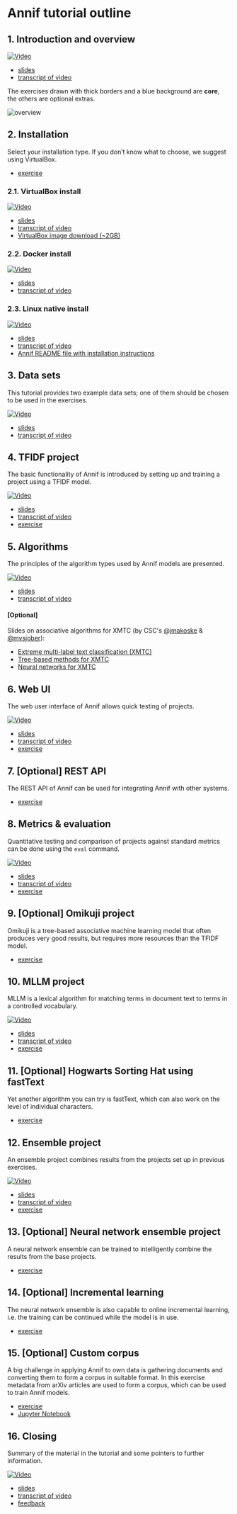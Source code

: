 # Annif tutorial outline

## 1. Introduction and overview

[![Video](/img/intro-slides-1.png)](https://www.youtube.com/watch?v=h8s3dDYYNP4&list=PLa9kvrI3VLf5K-bjvVDaIWMi5CACGjPUM&index=1)

- [slides](/presentations/intro-slides.pdf)
- [transcript of video](/transcripts/intro.md)

The exercises drawn with thick borders and a blue background are **core**, the
others are optional extras.

![overview](overview.png)

## 2. Installation

Select your installation type. If you don’t know what to choose, we suggest using VirtualBox.
- [exercise](/exercises/01_install_annif.md)

### 2.1. VirtualBox install

[![Video](/img/annif-install-virtualbox-slides-1.png)](https://www.youtube.com/watch?v=z_Fq-87QbyQ&list=PLa9kvrI3VLf5K-bjvVDaIWMi5CACGjPUM&index=2)

- [slides](/presentations/annif-install-virtualbox-slides.pdf)
- [transcript of video](/transcripts/annif-install-virtualbox.md)
- [VirtualBox image download (~2GB)](https://annif.org/download/)

### 2.2. Docker install

[![Video](/img/annif-install-docker-slides-1.png)](https://www.youtube.com/watch?v=j_VeC_NeVcw&list=PLa9kvrI3VLf5K-bjvVDaIWMi5CACGjPUM&index=3)

- [slides](/presentations/annif-install-docker-slides.pdf)
- [transcript of video](/transcripts/annif-install-docker.md)

### 2.3. Linux native install

[![Video](/img/annif-install-linux-slides-1.png)](https://www.youtube.com/watch?v=5a7CJ7JF_Qk&list=PLa9kvrI3VLf5K-bjvVDaIWMi5CACGjPUM&index=4)

- [slides](/presentations/annif-install-linux-slides.pdf)
- [transcript of video](/transcripts/annif-install-linux.md)
- [Annif README file with installation instructions](https://github.com/NatLibFi/Annif/blob/master/README.md)

## 3. Data sets
This tutorial provides two example data sets; one of them should be chosen to be used in the exercises.

[![Video](/img/data-sets-slides-1.png)](https://www.youtube.com/watch?v=S4E3d3o5HWg&list=PLa9kvrI3VLf5K-bjvVDaIWMi5CACGjPUM&index=5)

- [slides](/presentations/data-sets-slides.pdf)
- [transcript of video](/transcripts/data-sets.md)

## 4. TFIDF project
The basic functionality of Annif is introduced by setting up and training a project using a TFIDF model.

[![Video](/img/tfidf-project-slides-1.png)](https://www.youtube.com/watch?v=FOdB3tJNSRM&list=PLa9kvrI3VLf5K-bjvVDaIWMi5CACGjPUM&index=6)

- [slides](/presentations/tfidf-project-slides.pdf)
- [transcript of video](/transcripts/tfidf-project.md)
- [exercise](/exercises/02_tfidf_project.md)

## 5. Algorithms
The principles of the algorithm types used by Annif models are presented.

[![Video](/img/algorithms-slides-1.png)](https://www.youtube.com/watch?v=OvPx8Ipe3BU&list=PLa9kvrI3VLf5K-bjvVDaIWMi5CACGjPUM&index=7)

- [slides](/presentations/algorithms-slides.pdf)
- [transcript of video](/transcripts/algorithms.md)

#### [Optional]
Slides on associative algorithms for XMTC (by CSC's [@jmakoske](https://github.com/jmakoske) & [@mvsjober](https://github.com/mvsjober)):
- [Extreme multi-label text classification (XMTC)](/exercises/HPD-XMTC-2020-11-13.pdf)
- [Tree-based methods for XMTC](/exercises/HPD-TBM-2020-11-13.pdf)
- [Neural networks for XMTC](/exercises/HPD-NN-2020-11-13.pdf)


## 6. Web UI
The web user interface of Annif allows quick testing of projects.

[![Video](/img/web-ui-slides-1.png)](https://www.youtube.com/watch?v=wkDbVnkuV6E&list=PLa9kvrI3VLf5K-bjvVDaIWMi5CACGjPUM&index=8)

- [slides](/presentations/web-ui-slides.pdf)
- [transcript of video](/transcripts/web-ui.md)
- [exercise](/exercises/03_web_ui.md)

## 7. [Optional] REST API
The REST API of Annif can be used for integrating Annif with other systems.
- [exercise](/exercises/07_rest_api.md)


## 8. Metrics & evaluation
Quantitative testing and comparison of projects against standard metrics can be done using the `eval` command.

[![Video](/img/metrics-and-evaluation-slides-1.png)](https://www.youtube.com/watch?v=zWMXUfLJtn0&list=PLa9kvrI3VLf5K-bjvVDaIWMi5CACGjPUM&index=9)

- [slides](/presentations/metrics-and-evaluation-slides.pdf)
- [transcript of video](/transcripts/metrics-and-evaluation.md)
- [exercise](/exercises/04_evaluate.md)

## 9. [Optional] Omikuji project
Omikuji is a tree-based associative machine learning model that often produces very good results, but requires more resources than the TFIDF model.
- [exercise](/exercises/08_omikuji_project.md)

## 10. MLLM project
MLLM is a lexical algorithm for matching terms in document text to terms in a controlled vocabulary.
 

[![Video](/img/mllm-slides-1.png)](https://www.youtube.com/watch?v=kNCW2XF7_ek&list=PLa9kvrI3VLf5K-bjvVDaIWMi5CACGjPUM&index=10)

- [slides](/presentations/mllm-slides.pdf)
- [transcript of video](/transcripts/mllm.md)
- [exercise](/exercises/05_mllm_project.md)

## 11. [Optional] Hogwarts Sorting Hat using fastText
Yet another algorithm you can try is fastText, which can also work on the level of individual characters.
- [exercise](/exercises/09_hogwarts.md)

## 12. Ensemble project
An ensemble project combines results from the projects set up in previous exercises.

[![Video](/img/ensemble-project-slides-1.png)](https://www.youtube.com/watch?v=B-YYJqHiJ3k&list=PLa9kvrI3VLf5K-bjvVDaIWMi5CACGjPUM&index=11)

- [slides](/presentations/ensemble-project-slides.pdf)
- [transcript of video](/transcripts/ensemble-project.md)
- [exercise](/exercises/06_ensemble_project.md)

## 13. [Optional] Neural network ensemble project
A neural network ensemble can be trained to intelligently combine the results from the base projects.

- [exercise](/exercises/10_nn_ensemble_project.md)

## 14. [Optional] Incremental learning
The neural network ensemble is also capable to online incremental learning, i.e. the training can be continued while the model is in use.

- [exercise](/exercises/11_incremental_learning.md)

## 15. [Optional] Custom corpus
A big challenge in applying Annif to own data is gathering documents and converting them to form a corpus in suitable format. In this exercise metadata from arXiv articles are used to form a corpus, which can be used to train Annif models.

- [exercise](/exercises/12_custom_corpus.md)
- [Jupyter Notebook](/data-sets/arxiv/create-arxiv-corpus.ipynb)

## 16. Closing
Summary of the material in the tutorial and some pointers to further information.

[![Video](/img/closing-slides-1.png)](https://www.youtube.com/watch?v=OrScuYCyHGs&list=PLa9kvrI3VLf5K-bjvVDaIWMi5CACGjPUM&index=12)

- [slides](/presentations/closing-slides.pdf)
- [transcript of video](/transcripts/closing.md)
- [feedback](https://forms.gle/hrY4oxfg9MB6YiEc7)

